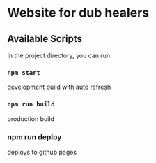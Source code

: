# Website for dub healers

## Available Scripts

In the project directory, you can run:

### `npm start`

development build with auto refresh

### `npm run build`

production build

### npm run deploy

deploys to github pages
